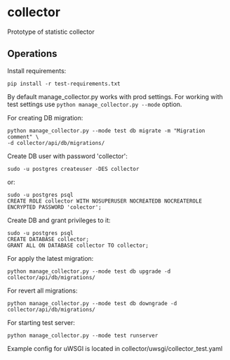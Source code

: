 collector
=========

Prototype of statistic collector

Operations
----------


Install requirements:

    pip install -r test-requirements.txt

By default manage_collector.py works with prod settings.
For working with test settings use `python manage_collector.py --mode` option.

For creating DB migration:

    python manage_collector.py --mode test db migrate -m "Migration comment" \
    -d collector/api/db/migrations/

Create DB user with password 'collector':

    sudo -u postgres createuser -DES collector

or:

    sudo -u postgres psql
    CREATE ROLE collector WITH NOSUPERUSER NOCREATEDB NOCREATEROLE ENCRYPTED PASSWORD 'colector';

Create DB and grant privileges to it:

    sudo -u postgres psql
    CREATE DATABASE collector;
    GRANT ALL ON DATABASE collector TO collector;

For apply the latest migration:

    python manage_collector.py --mode test db upgrade -d collector/api/db/migrations/

For revert all migrations:

    python manage_collector.py --mode test db downgrade -d collector/api/db/migrations/

For starting test server:

    python manage_collector.py --mode test runserver

Example config for uWSGI is located in collector/uwsgi/collector_test.yaml
